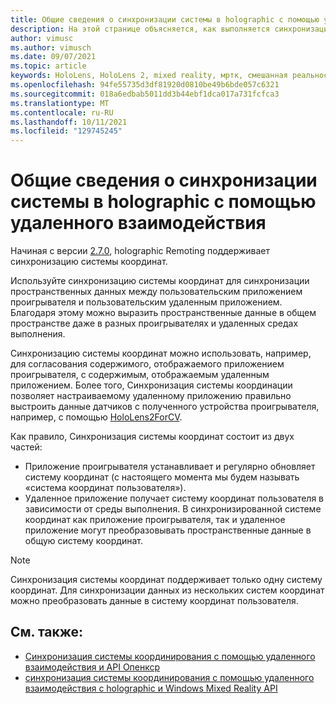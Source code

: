 ```yaml
---
title: Общие сведения о синхронизации системы в holographic с помощью удаленного взаимодействия
description: На этой странице объясняется, как выполняется синхронизация системы координат с помощью удаленного взаимодействия с Holographic.
author: vimusc
ms.author: vimusch
ms.date: 09/07/2021
ms.topic: article
keywords: HoloLens, HoloLens 2, mixed reality, мртк, смешанная реальность набор средств, дополненная реальность, виртуальная реальность, телефоны смешанной реальности, обучение, учебник, начало работы, holographic удаленное взаимодействие
ms.openlocfilehash: 94fe55735d3df81920d0810be49b6bde057c6321
ms.sourcegitcommit: 018a6edbab5011dd3b44ebf1dca017a731fcfca3
ms.translationtype: MT
ms.contentlocale: ru-RU
ms.lasthandoff: 10/11/2021
ms.locfileid: "129745245"
---
```

# <a name="coordinate-system-synchronization-with-holographic-remoting-overview"></a>Общие сведения о синхронизации системы в holographic с помощью удаленного взаимодействия

Начиная с версии [2.7.0](holographic-remoting-version-history.md#v2.7.0), holographic Remoting поддерживает синхронизацию системы координат.

Используйте синхронизацию системы координат для синхронизации пространственных данных между пользовательским приложением проигрывателя и пользовательским удаленным приложением.
Благодаря этому можно выразить пространственные данные в общем пространстве даже в разных проигрывателях и удаленных средах выполнения.

Синхронизацию системы координат можно использовать, например, для согласования содержимого, отображаемого приложением проигрывателя, с содержимым, отображаемым удаленным приложением.
Более того, Синхронизация системы координации позволяет настраиваемому удаленному приложению правильно выстроить данные датчиков с полученного устройства проигрывателя, например, с помощью [HoloLens2ForCV](https://github.com/microsoft/HoloLens2ForCV).

Как правило, Синхронизация системы координат состоит из двух частей:
- Приложение проигрывателя устанавливает и регулярно обновляет систему координат (с настоящего момента мы будем называть «система координат пользователя»).
- Удаленное приложение получает систему координат пользователя в зависимости от среды выполнения.
В синхронизированной системе координат как приложение проигрывателя, так и удаленное приложение могут преобразовывать пространственные данные в общую систему координат.

> [!NOTE]
> Синхронизация системы координат поддерживает только одну систему координат.
> Для синхронизации данных из нескольких систем координат можно преобразовать данные в систему координат пользователя.
    
## <a name="see-also"></a>См. также:
* [Синхронизация системы координирования с помощью удаленного взаимодействия и API Опенкср](holographic-remoting-coordinate-system-synchronization-openxr.md)
* [синхронизация системы координирования с помощью удаленного взаимодействия с holographic и Windows Mixed Reality API](holographic-remoting-coordinate-system-synchronization-wmr.md)
